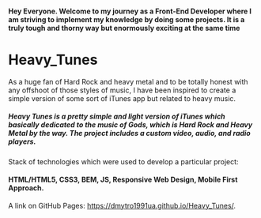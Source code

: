 #### Hey Everyone. Welcome to my journey as a Front-End Developer where I am striving to implement my knowledge by doing some projects. It is a truly tough and thorny way but enormously exciting at the same time

# Heavy_Tunes

As a huge fan of Hard Rock and heavy metal and to be totally honest with any offshoot of those styles of music, I have been inspired to create a simple version of some sort of iTunes app but related to heavy music. 

##### Heavy Tunes is a pretty simple and light version of iTunes which basically dedicated to the music of Gods, which is Hard Rock and Heavy Metal by the way. The project includes a custom video, audio, and radio players. 

Stack of technologies which were used to develop a particular project: 
#### HTML/HTML5, CSS3, BEM, JS, Responsive Web Design, Mobile First Approach.

A link on GitHub Pages: https://dmytro1991ua.github.io/Heavy_Tunes/.
